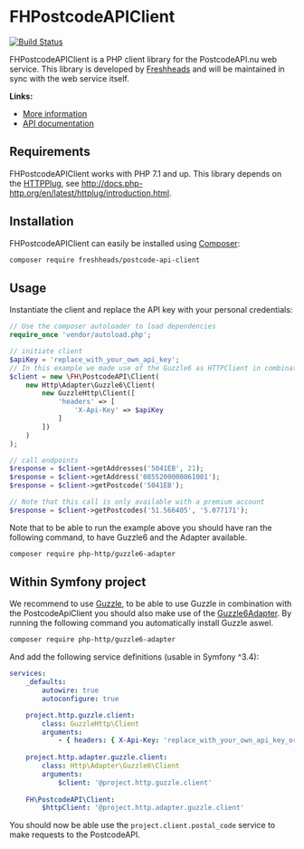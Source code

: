 FHPostcodeAPIClient
===================

[![Build Status](https://travis-ci.org/freshheads/FHPostcodeAPIClient.png?branch=master)](https://travis-ci.org/freshheads/FHPostcodeAPIClient)

FHPostcodeAPIClient is a PHP client library for the PostcodeAPI.nu web service. This library is developed
by [Freshheads](https://www.freshheads.com) and will be maintained in sync with the web service itself.

**Links:**

* [More information](https://www.postcodeapi.nu)
* [API documentation](https://swaggerhub.com/api/apiwise/postcode-api)

Requirements
------------

FHPostcodeAPIClient works with PHP 7.1 and up. This library depends on the [HTTPPlug](http://httplug.io/), see http://docs.php-http.org/en/latest/httplug/introduction.html.

Installation
------------

FHPostcodeAPIClient can easily be installed using [Composer](https://getcomposer.org/):

```bash
composer require freshheads/postcode-api-client
```

Usage
-----

Instantiate the client and replace the API key with your personal credentials:

```php
// Use the composer autoloader to load dependencies
require_once 'vendor/autoload.php';

// initiate client
$apiKey = 'replace_with_your_own_api_key';
// In this example we made use of the Guzzle6 as HTTPClient in combination with an HTTPPlug compatible adapter.
$client = new \FH\PostcodeAPI\Client(
    new Http\Adapter\Guzzle6\Client(
        new GuzzleHttp\Client([
            'headers' => [
                'X-Api-Key' => $apiKey
            ]
        ])
    )
);

// call endpoints
$response = $client->getAddresses('5041EB', 21);
$response = $client->getAddress('0855200000061001');
$response = $client->getPostcode('5041EB');

// Note that this call is only available with a premium account
$response = $client->getPostcodes('51.566405', '5.077171');
```

Note that to be able to run the example above you should have ran the following command, to have Guzzle6 and the Adapter available.

```bash
composer require php-http/guzzle6-adapter
```

Within Symfony project
----------------------

We recommend to use [Guzzle](https://github.com/guzzle/guzzle), to be able to use Guzzle in combination with the PostcodeApiClient you should also make use of the
[Guzzle6Adapter](https://github.com/php-http/guzzle6-adapter). By running the following command you automatically install Guzzle aswel.

```bash
composer require php-http/guzzle6-adapter
```

And add the following service definitions (usable in Symfony ^3.4):
```yaml
services:
    _defaults:
        autowire: true
        autoconfigure: true

    project.http.guzzle.client:
        class: GuzzleHttp\Client
        arguments:
            - { headers: { X-Api-Key: 'replace_with_your_own_api_key_or_variable' } }
    
    project.http.adapter.guzzle.client:
        class: Http\Adapter\Guzzle6\Client
        arguments:
            $client: '@project.http.guzzle.client'
    
    FH\PostcodeAPI\Client:
        $httpClient: '@project.http.adapter.guzzle.client'
```

You should now be able use the `project.client.postal_code` service to make requests to the PostcodeAPI.
